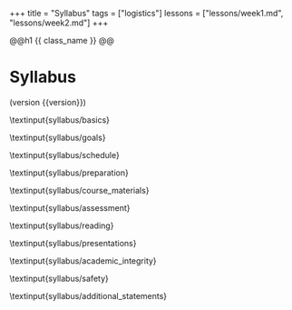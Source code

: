 +++
title = "Syllabus"
tags = ["logistics"]
lessons =  ["lessons/week1.md", "lessons/week2.md"]
+++

@@h1 {{ class_name }} @@
# Syllabus
(version {{version}})

\textinput{syllabus/basics}

\textinput{syllabus/goals}

\textinput{syllabus/schedule}

\textinput{syllabus/preparation}

\textinput{syllabus/course_materials}

\textinput{syllabus/assessment}

\textinput{syllabus/reading}

\textinput{syllabus/presentations}

\textinput{syllabus/academic_integrity}

\textinput{syllabus/safety}

\textinput{syllabus/additional_statements}
